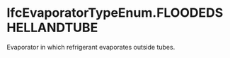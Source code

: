 IfcEvaporatorTypeEnum.FLOODEDSHELLANDTUBE
=========================================
Evaporator in which refrigerant evaporates outside tubes.


